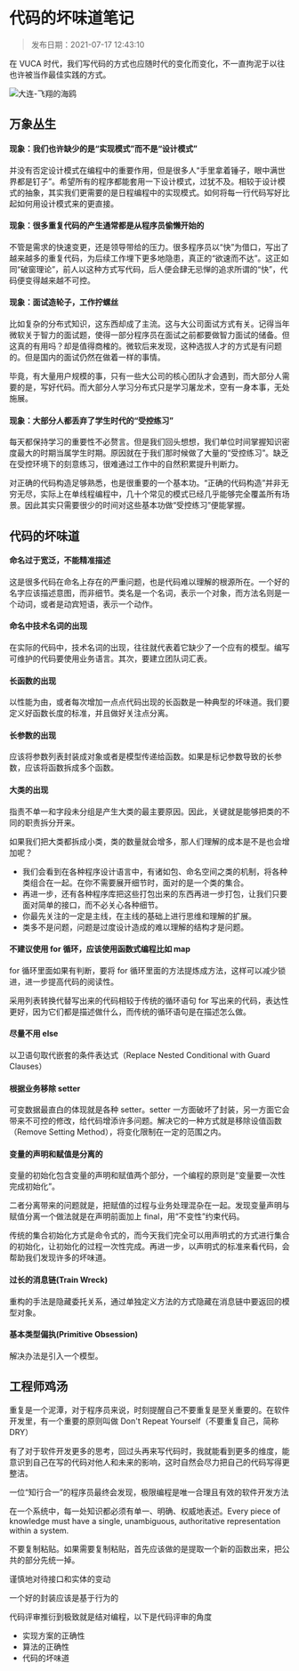 # 代码的坏味道笔记

> 发布日期：2021-07-17 12:43:10

在 VUCA 时代，我们写代码的方式也应随时代的变化而变化，不一直拘泥于以往也许被当作最佳实践的方式。

<!--more-->

![大连-飞翔的海鸥](https://lilu-pic-bed.oss-cn-beijing.aliyuncs.com/my-blog/20210717-dai-ma-de-huai-wei-dao/fei-xiang-de-hai-ou.jpeg)

## 万象丛生

#### **现象**：我们也许缺少的是“实现模式”而不是“设计模式”
并没有否定设计模式在编程中的重要作用，但是很多人“手里拿着锤子，眼中满世界都是钉子”。希望所有的程序都能套用一下设计模式，过犹不及。相较于设计模式的抽象，其实我们更需要的是日程编程中的实现模式。如何将每一行代码写好比起如何用设计模式来的更直接。

#### **现象**：很多重复代码的产生通常都是从程序员偷懒开始的
不管是需求的快速变更，还是领导带给的压力。很多程序员以“快”为借口，写出了越来越多的重复代码，为后续工作埋下更多地隐患，真正的“欲速而不达”。这正如同“破窗理论”，前人以这种方式写代码，后人便会肆无忌惮的追求所谓的“快”，代码便变得越来越不可控。

#### **现象**：面试造轮子，工作拧螺丝
比如复杂的分布式知识，这东西却成了主流。这与大公司面试方式有关。记得当年微软关于智力的面试题，使得一部分程序员在面试之前都要做智力面试的储备。但这真的有用吗？却是值得商榷的。微软后来发现，这种选拔人才的方式是有问题的。但是国内的面试仍然在做着一样的事情。

毕竟，有大量用户规模的事，只有一些大公司的核心团队才会遇到，而大部分人需要的是，写好代码。而大部分人学习分布式只是学习屠龙术，空有一身本事，无处施展。

#### **现象**：大部分人都丢弃了学生时代的“受控练习”
每天都保持学习的重要性不必赘言。但是我们回头想想，我们单位时间掌握知识密度最大的时期当属学生时期。原因就在于我们那时候做了大量的“受控练习”。缺乏在受控环境下的刻意练习，很难通过工作中的自然积累提升判断力。

对正确的代码构造足够熟悉，也是很重要的一个基本功。“正确的代码构造”并非无穷无尽，实际上在单线程编程中，几十个常见的模式已经几乎能够完全覆盖所有场景。因此其实只需要很少的时间对这些基本功做“受控练习”便能掌握。

## 代码的坏味道
#### 命名过于宽泛，不能精准描述
这是很多代码在命名上存在的严重问题，也是代码难以理解的根源所在。一个好的名字应该描述意图，而非细节。类名是一个名词，表示一个对象，而方法名则是一个动词，或者是动宾短语，表示一个动作。

#### 命名中技术名词的出现
在实际的代码中，技术名词的出现，往往就代表着它缺少了一个应有的模型。编写可维护的代码要使用业务语言。其次，要建立团队词汇表。

#### 长函数的出现
以性能为由，或者每次增加一点点代码出现的长函数是一种典型的坏味道。我们要定义好函数长度的标准，并且做好关注点分离。

#### 长参数的出现
应该将参数列表封装成对象或者是模型传递给函数。如果是标记参数导致的长参数，应该将函数拆成多个函数。

#### 大类的出现
指责不单一和字段未分组是产生大类的最主要原因。因此，关键就是能够把类的不同的职责拆分开来。

如果我们把大类都拆成小类，类的数量就会增多，那人们理解的成本是不是也会增加呢？
- 我们会看到在各种程序设计语言中，有诸如包、命名空间之类的机制，将各种类组合在一起。在你不需要展开细节时，面对的是一个类的集合。
- 再进一步，还有各种程序库把这些打包出来的东西再进一步打包，让我们只要面对简单的接口，而不必关心各种细节。
- 你最先关注的一定是主线，在主线的基础上进行思维和理解的扩展。
- 类多不是问题，问题是过度设计造成的难以理解的结构才是问题。

#### 不建议使用 for 循环，应该使用函数式编程比如 map
for 循环里面如果有判断，要将 for 循环里面的方法提炼成方法，这样可以减少锁进，进一步提高代码的阅读性。

采用列表转换代替写出来的代码相较于传统的循环语句 for 写出来的代码，表达性更好，因为它们都是描述做什么，而传统的循环语句是在描述怎么做。

#### 尽量不用 else
以卫语句取代嵌套的条件表达式（Replace Nested Conditional with Guard Clauses）

#### 根据业务移除 setter
可变数据最直白的体现就是各种 setter。setter 一方面破坏了封装，另一方面它会带来不可控的修改，给代码增添许多问题。解决它的一种方式就是移除设值函数（Remove Setting Method），将变化限制在一定的范围之内。

#### 变量的声明和赋值是分离的
变量的初始化包含变量的声明和赋值两个部分，一个编程的原则是“变量要一次性完成初始化”。

二者分离带来的问题就是，把赋值的过程与业务处理混杂在一起。发现变量声明与赋值分离一个做法就是在声明前面加上 final，用“不变性”约束代码。

传统的集合初始化方式是命令式的，而今天我们完全可以用声明式的方式进行集合的初始化，让初始化的过程一次性完成。再进一步，以声明式的标准来看代码，会帮助我们发现许多的坏味道。

#### 过长的消息链(Train Wreck)
重构的手法是隐藏委托关系，通过单独定义方法的方式隐藏在消息链中要返回的模型对象。

#### 基本类型偏执(Primitive Obsession)
解决办法是引入一个模型。

## 工程师鸡汤

重复是一个泥潭，对于程序员来说，时刻提醒自己不要重复是至关重要的。在软件开发里，有一个重要的原则叫做 Don't Repeat Yourself（不要重复自己，简称 DRY）

有了对于软件开发更多的思考，回过头再来写代码时，我就能看到更多的维度，能意识到自己在写的代码对他人和未来的影响，这时自然会尽力把自己的代码写得更整洁。

一位“知行合一”的程序员最终会发现，极限编程是唯一合理且有效的软件开发方法

在一个系统中，每一处知识都必须有单一、明确、权威地表述。Every piece of knowledge must have a single, unambiguous, authoritative representation within a system.

不要复制粘贴。如果需要复制粘贴，首先应该做的是提取一个新的函数出来，把公共的部分先统一掉。

谨慎地对待接口和实体的变动

一个好的封装应该是基于行为的

代码评审推衍到极致就是结对编程，以下是代码评审的角度
- 实现方案的正确性
- 算法的正确性
- 代码的坏味道